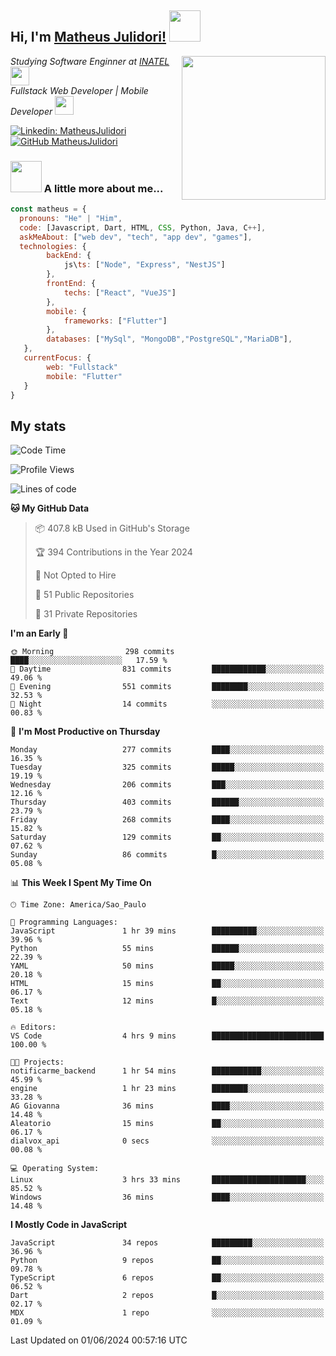 <h2> Hi, I'm <a href="https://matheusjulidori.github.io" target="_blank">Matheus Julidori!</a> <img src="https://media.giphy.com/media/12oufCB0MyZ1Go/giphy.gif" width="50"></h2>
<img align='right' src="https://media.giphy.com/media/3oKIPnAiaMCws8nOsE/giphy.gif" width="230" height="auto">
<p><em>Studying Software Enginner at <a href="http://www.inatel.br" target="_blank">INATEL</a><img src="https://media.giphy.com/media/fYSnHlufseco8Fh93Z/giphy.gif" width="30"></br>
  Fullstack Web Developer | Mobile Developer <img src="https://media.giphy.com/media/WUlplcMpOCEmTGBtBW/giphy.gif" width="30">
</em></p>

[![Linkedin: MatheusJulidori](https://img.shields.io/badge/-MatheusJulidori-blue?style=flat-square&logo=Linkedin&logoColor=white&link=https://www.linkedin.com/in/MatheusJulidori/)](https://www.linkedin.com/in/MatheusJulidori/)
[![GitHub MatheusJulidori](https://img.shields.io/github/followers/matheusjulidori?label=follow&style=social)](https://github.com/MatheusJulidori)


### <img src="https://media.giphy.com/media/VgCDAzcKvsR6OM0uWg/giphy.gif" width="50"> A little more about me...  

```javascript
const matheus = {
  pronouns: "He" | "Him",
  code: [Javascript, Dart, HTML, CSS, Python, Java, C++],
  askMeAbout: ["web dev", "tech", "app dev", "games"],
  technologies: {
        backEnd: {
            js\ts: ["Node", "Express", "NestJS"]
        },
        frontEnd: {
            techs: ["React", "VueJS"]
        },
        mobile: {
            frameworks: ["Flutter"]
        },
        databases: ["MySql", "MongoDB","PostgreSQL","MariaDB"],
   },
   currentFocus: {
        web: "Fullstack"
        mobile: "Flutter"
   }
}
```
<h2>My stats</h2>

<!--START_SECTION:waka-->
![Code Time](http://img.shields.io/badge/Code%20Time-615%20hrs%2027%20mins-blue)

![Profile Views](http://img.shields.io/badge/Profile%20Views-0-blue)

![Lines of code](https://img.shields.io/badge/From%20Hello%20World%20I%27ve%20Written-6.6%20million%20lines%20of%20code-blue)

**🐱 My GitHub Data** 

> 📦 407.8 kB Used in GitHub's Storage 
 > 
> 🏆 394 Contributions in the Year 2024
 > 
> 🚫 Not Opted to Hire
 > 
> 📜 51 Public Repositories 
 > 
> 🔑 31 Private Repositories 
 > 
**I'm an Early 🐤** 

```text
🌞 Morning                298 commits         ████░░░░░░░░░░░░░░░░░░░░░   17.59 % 
🌆 Daytime                831 commits         ████████████░░░░░░░░░░░░░   49.06 % 
🌃 Evening                551 commits         ████████░░░░░░░░░░░░░░░░░   32.53 % 
🌙 Night                  14 commits          ░░░░░░░░░░░░░░░░░░░░░░░░░   00.83 % 
```
📅 **I'm Most Productive on Thursday** 

```text
Monday                   277 commits         ████░░░░░░░░░░░░░░░░░░░░░   16.35 % 
Tuesday                  325 commits         █████░░░░░░░░░░░░░░░░░░░░   19.19 % 
Wednesday                206 commits         ███░░░░░░░░░░░░░░░░░░░░░░   12.16 % 
Thursday                 403 commits         ██████░░░░░░░░░░░░░░░░░░░   23.79 % 
Friday                   268 commits         ████░░░░░░░░░░░░░░░░░░░░░   15.82 % 
Saturday                 129 commits         ██░░░░░░░░░░░░░░░░░░░░░░░   07.62 % 
Sunday                   86 commits          █░░░░░░░░░░░░░░░░░░░░░░░░   05.08 % 
```


📊 **This Week I Spent My Time On** 

```text
🕑︎ Time Zone: America/Sao_Paulo

💬 Programming Languages: 
JavaScript               1 hr 39 mins        ██████████░░░░░░░░░░░░░░░   39.96 % 
Python                   55 mins             ██████░░░░░░░░░░░░░░░░░░░   22.39 % 
YAML                     50 mins             █████░░░░░░░░░░░░░░░░░░░░   20.18 % 
HTML                     15 mins             ██░░░░░░░░░░░░░░░░░░░░░░░   06.17 % 
Text                     12 mins             █░░░░░░░░░░░░░░░░░░░░░░░░   05.18 % 

🔥 Editors: 
VS Code                  4 hrs 9 mins        █████████████████████████   100.00 % 

🐱‍💻 Projects: 
notificarme_backend      1 hr 54 mins        ███████████░░░░░░░░░░░░░░   45.99 % 
engine                   1 hr 23 mins        ████████░░░░░░░░░░░░░░░░░   33.28 % 
AG Giovanna              36 mins             ████░░░░░░░░░░░░░░░░░░░░░   14.48 % 
Aleatorio                15 mins             ██░░░░░░░░░░░░░░░░░░░░░░░   06.17 % 
dialvox_api              0 secs              ░░░░░░░░░░░░░░░░░░░░░░░░░   00.08 % 

💻 Operating System: 
Linux                    3 hrs 33 mins       █████████████████████░░░░   85.52 % 
Windows                  36 mins             ████░░░░░░░░░░░░░░░░░░░░░   14.48 % 
```

**I Mostly Code in JavaScript** 

```text
JavaScript               34 repos            █████████░░░░░░░░░░░░░░░░   36.96 % 
Python                   9 repos             ██░░░░░░░░░░░░░░░░░░░░░░░   09.78 % 
TypeScript               6 repos             ██░░░░░░░░░░░░░░░░░░░░░░░   06.52 % 
Dart                     2 repos             █░░░░░░░░░░░░░░░░░░░░░░░░   02.17 % 
MDX                      1 repo              ░░░░░░░░░░░░░░░░░░░░░░░░░   01.09 % 
```




 Last Updated on 01/06/2024 00:57:16 UTC
<!--END_SECTION:waka-->

